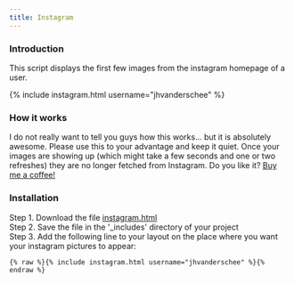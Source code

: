 ```yaml
---
title: Instagram
---
```


### Introduction

This script displays the first few images from the instagram homepage of a user.

{% include instagram.html username="jhvanderschee" %}

### How it works

I do not really want to tell you guys how this works... but it is absolutely awesome. Please use this to your advantage and keep it quiet. Once your images are showing up (which might take a few seconds and one or two refreshes) they are no longer fetched from Instagram. Do you like it? [Buy me a coffee!](/donate/)

### Installation

Step 1. Download the file [instagram.html](https://raw.githubusercontent.com/jhvanderschee/jekyllcodex/gh-pages/_includes/instagram.html)
<br />Step 2. Save the file in the '_includes' directory of your project
<br />Step 3. Add the following line to your layout on the place where you want your instagram pictures to appear:

```
{% raw %}{% include instagram.html username="jhvanderschee" %}{% endraw %}
```

